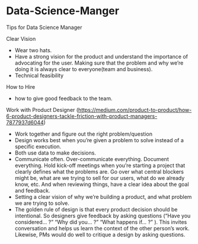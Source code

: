 # Data-Science-Manger
Tips for Data Science Manager

Clear Vision
-  Wear two hats.
  -  Have a strong vision for the product and understand the importance of advocating for the user. Making sure that the problem and why we’re doing it is always clear to everyone(team and business).
  -  Technical feasibility

How to Hire
- how to give good feedback to the team.

Work with Product Designer (https://medium.com/product-to-product/how-6-product-designers-tackle-friction-with-product-managers-7877937d6044)
- Work together and figure out the right problem/question
- Design works best when you’re given a problem to solve instead of a specific execution. 
- Both use data to make decisions.
- Communicate often. Over-communicate everything. Document everything. Hold kick-off meetings when you’re starting a project that clearly defines what the problems are. Go over what central blockers might be, what are we trying to sell for our users, what do we already know, etc. And when reviewing things, have a clear idea about the goal and feedback.
- Setting a clear vision of why we’re building a product, and what problem we are trying to solve. 
- The golden rule of design is that every product decision should be intentional. So designers give feedback by asking questions (“Have you considered… ?” “Why did you… ?” “What happens if… ?” ). This invites conversation and helps us learn the context of the other person’s work. Likewise, PMs would do well to critique a design by asking questions.
